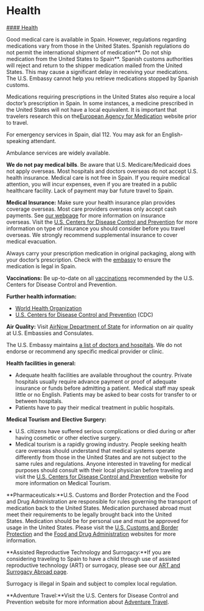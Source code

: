 # Health

[#### Health](javascript:void(0); "Health")

Good medical care is available in Spain. However, regulations regarding medications vary from those in the United States. Spanish regulations do not permit the international shipment of medication**. Do not ship medication from the United States to Spain**. Spanish customs authorities will reject and return to the shipper medication mailed from the United States. This may cause a significant delay in receiving your medications. The U.S. Embassy cannot help you retrieve medications stopped by Spanish customs.

Medications requiring prescriptions in the United States also require a local doctor’s prescription in Spain. In some instances, a medicine prescribed in the United States will not have a local equivalent. It is important that travelers research this on the[European Agency for Medication](https://www.ema.europa.eu/en) website prior to travel.

For emergency services in Spain, dial 112. You may ask for an English-speaking attendant.

Ambulance services are widely available.

**We do not pay medical bills**. Be aware that U.S. Medicare/Medicaid does not apply overseas. Most hospitals and doctors overseas do not accept U.S. health insurance. Medical care is not free in Spain. If you require medical attention, you will incur expenses, even if you are treated in a public healthcare facility. Lack of payment may bar future travel to Spain.

**Medical Insurance:** Make sure your health insurance plan provides coverage overseas. Most care providers overseas only accept cash payments. See [our webpage](https://travel.state.gov/content/travel/en/international-travel/before-you-go/your-health-abroad/Insurance_Coverage_Overseas.html) for more information on insurance overseas. Visit the [U.S. Centers for Disease Control and Prevention](https://travel.state.gov/content/travel/en/international-travel/International-Travel-Country-Information-Pages/Spain.html#ExternalPopup) for more information on type of insurance you should consider before you travel overseas. We strongly recommend supplemental insurance to cover medical evacuation.

Always carry your prescription medication in original packaging, along with your doctor’s prescription. Check with the [embassy](https://www.exteriores.gob.es/Embajadas/washington/en/Paginas/index.aspx) to ensure the medication is legal in Spain.

**Vaccinations:** Be up-to-date on all [vaccinations](https://travel.state.gov/content/travel/en/international-travel/International-Travel-Country-Information-Pages/Spain.html#ExternalPopup) recommended by the U.S. Centers for Disease Control and Prevention.

**Further health information:**

* [World Health Organization](https://travel.state.gov/content/travel/en/international-travel/International-Travel-Country-Information-Pages/Spain.html#ExternalPopup)
* [U.S. Centers for Disease Control and Prevention](https://travel.state.gov/content/travel/en/international-travel/International-Travel-Country-Information-Pages/Spain.html#ExternalPopup) (CDC)

**Air Quality:** Visit [AirNow Department of State](https://travel.state.gov/content/travel/en/international-travel/International-Travel-Country-Information-Pages/Spain.html#ExternalPopup) for information on air quality at U.S. Embassies and Consulates.

The U.S. Embassy maintains [a list of doctors and hospitals](https://es.usembassy.gov/medical-assistance/). We do not endorse or recommend any specific medical provider or clinic.

**Health facilities in general:**

* Adequate health facilities are available throughout the country. Private hospitals usually require advance payment or proof of adequate insurance or funds before admitting a patient.  Medical staff may speak little or no English. Patients may be asked to bear costs for transfer to or between hospitals.
* Patients have to pay their medical treatment in public hospitals.

**Medical Tourism and Elective Surgery:**

* U.S. citizens have suffered serious complications or died during or after having cosmetic or other elective surgery.
* Medical tourism is a rapidly growing industry. People seeking health care overseas should understand that medical systems operate differently from those in the United States and are not subject to the same rules and regulations. Anyone interested in traveling for medical purposes should consult with their local physician before traveling and visit the [U.S. Centers for Disease Control and Prevention](https://wwwnc.cdc.gov/travel/yellowbook/2020/travel-for-work-other-reasons/medical-tourism) website for more information on Medical Tourism.

**Pharmaceuticals:**U.S. Customs and Border Protection and the Food and Drug Administration are responsible for rules governing the transport of medication back to the United States. Medication purchased abroad must meet their requirements to be legally brought back into the United States. Medication should be for personal use and must be approved for usage in the United States. Please visit the [U.S. Customs and Border Protection](https://travel.state.gov/content/travel/en/international-travel/International-Travel-Country-Information-Pages/Spain.html#ExternalPopup) and the [Food and Drug Administration](https://travel.state.gov/content/travel/en/international-travel/International-Travel-Country-Information-Pages/Spain.html#ExternalPopup) websites for more information.

**Assisted Reproductive Technology and Surrogacy:**If you are considering traveling to Spain to have a child through use of assisted reproductive technology (ART) or surrogacy, please see our [ART and Surrogacy Abroad page](https://travel.state.gov/content/travel/en/legal/travel-legal-considerations/us-citizenship/Assisted-Reproductive-Technology-ART-Surrogacy-Abroad.html).

Surrogacy is illegal in Spain and subject to complex local regulation.

**Adventure Travel:**Visit the U.S. Centers for Disease Control and Prevention website for more information about [Adventure Travel](https://travel.state.gov/content/travel/en/international-travel/International-Travel-Country-Information-Pages/Spain.html#ExternalPopup).